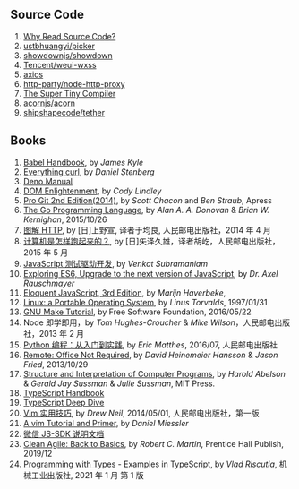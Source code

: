 ## Source Code

1. [Why Read Source Code?](./source-code/README.md)
1. [ustbhuangyi/picker](./source-code/ustbhuangyi/picker/README.md)
1. [showdownjs/showdown](./source-code/showdownjs/showdown/README.md)
1. [Tencent/weui-wxss](./source-code/tencent/weui-wxss/README.md)
1. [axios](./source-code/axios/README.md)
1. [http-party/node-http-proxy](./source-code/http-party/node-http-proxy/README.md)
1. [The Super Tiny Compiler](./source-code/the-super-tiny-compiler/README.md)
1. [acornjs/acorn](./source-code/acorn/README.md)
1. [shipshapecode/tether](./source-code/tether/README.md)

## Books

1. [Babel Handbook](./books/babel-handbook/README.md), by _James Kyle_
1. [Everything curl](https://ec.haxx.se/), by _Daniel Stenberg_
1. [Deno Manual](./books/deno-manual.md)
1. [DOM Enlightenment](./books/dom-enlightenment.md), by _Cody Lindley_
1. [Pro Git 2nd Edition(2014)](./books/pro-git-v2.md), by _Scott Chacon_ and _Ben Straub_, Apress
1. [The Go Programming Language](./books/gopl/README.md), by _Alan A. A. Donovan_ & _Brian W. Kernighan_, 2015/10/26
1. [图解 HTTP](https://book.douban.com/subject/25863515/), by [日]上野宣, 译者于均良, 人民邮电出版社，2014 年 4 月
1. [计算机是怎样跑起来的？](./books/how-computers-work/README.md), by [日]矢泽久雄，译者胡屹，人民邮电出版社，2015 年 5 月
1. [JavaScript 测试驱动开发](./books/test-driving-javascript-applications.md), by _Venkat Subramaniam_
1. [Exploring ES6, Upgrade to the next version of JavaScript](http://exploringjs.com/es6/index.html), by _Dr. Axel Rauschmayer_
1. [Eloquent JavaScript, 3rd Edition](./books/eloquent-javascript-v3.md), by _Marijn Haverbeke_,
1. [Linux: a Portable Operating System](https://www.cs.helsinki.fi/u/kutvonen/index_files/linus.pdf), by _Linus Torvalds_, 1997/01/31
1. [GNU Make Tutorial](http://www.gnu.org/software/make/manual/html_node/index.html), by Free Software Foundation, 2016/05/22
1. Node 即学即用，by _Tom Hughes-Croucher_ & _Mike Wilson_，人民邮电出版社，2013 年 2 月
1. [Python 编程：从入门到实践](./books/python-crash-course.md), by _Eric Matthes_, 2016/07, 人民邮电出版社
1. [Remote: Office Not Required](./books/remote-office-not-required.md), by _David Heinemeier Hansson_ & _Jason Fried_, 2013/10/29
1. [Structure and Interpretation of Computer Programs](https://mitpress.mit.edu/sicp/full-text/book/book.html), by _Harold Abelson_ & _Gerald Jay Sussman_ & _Julie Sussman_, MIT Press.
1. [TypeScript Handbook](./books/typescript-handbook/README.md)
1. [TypeScript Deep Dive](https://github.com/basarat/typescript-book/)
1. [Vim 实用技巧](./books/practical-vim.md), by _Drew Neil_, 2014/05/01, 人民邮电出版社，第一版
1. [A vim Tutorial and Primer](https://danielmiessler.com/study/vim/), by _Daniel Miessler_
1. [微信 JS-SDK 说明文档](sdks/weixin.md)
1. [Clean Agile: Back to Basics](./books/clean-agile_back-to-basics.md), by _Robert C. Martin_, Prentice Hall Publish, 2019/12
1. [Programming with Types](./books/programming-with-types/index.md) - Examples in TypeScript, by _Vlad Riscutia_, 机械工业出版社, 2021 年 1 月 第 1 版
